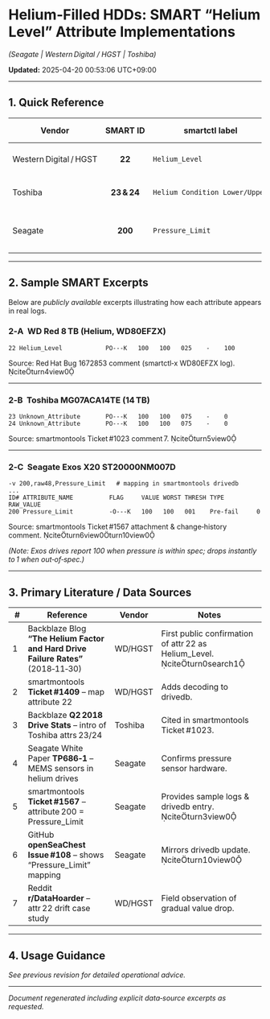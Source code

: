 # Helium‑Filled HDDs: SMART “Helium Level” Attribute Implementations  
*(Seagate | Western Digital / HGST | Toshiba)*  

**Updated:** 2025-04-20 00:53:06 UTC+09:00

---

## 1. Quick Reference  

| Vendor | SMART ID | smartctl label | Normalised range | Threshold | Comment |
|--------|:-------:|---------------|------------------|-----------|---------|
| Western Digital / HGST | **22** | `Helium_Level` | 100 → 0 | 25 | Gradual decay since Ultrastar He6. |
| Toshiba | **23 & 24** | `Helium Condition Lower/Upper` | 100 → 0 | 75 | Pair of attributes, MG07+. |
| Seagate | **200** | `Pressure_Limit` | 100 ↘ 1 | 1 | Binary flag from MEMS pressure sensor. |

---

## 2. Sample SMART Excerpts  

Below are *publicly available* excerpts illustrating how each attribute appears in real logs.

### 2‑A  WD Red 8 TB (Helium, WD80EFZX)  
```text
22 Helium_Level            PO---K   100   100   025    -    100
```  
Source: Red Hat Bug 1672853 comment (smartctl‑x WD80EFZX log). citeturn4view0  

---

### 2‑B  Toshiba MG07ACA14TE (14 TB)  
```text
23 Unknown_Attribute       PO---K   100   100   075    -    0
24 Unknown_Attribute       PO---K   100   100   075    -    0
```  
Source: smartmontools Ticket #1023 comment 7. citeturn5view0  

---

### 2‑C  Seagate Exos X20 ST20000NM007D  
```text
-v 200,raw48,Pressure_Limit   # mapping in smartmontools drivedb
...
ID# ATTRIBUTE_NAME          FLAG     VALUE WORST THRESH TYPE  RAW_VALUE
200 Pressure_Limit          -O---K   100   100   001    Pre-fail     0
```  
Source: smartmontools Ticket #1567 attachment & change‑history comment. citeturn6view0turn10view0  

*(Note: Exos drives report 100 when pressure is within spec; drops instantly to 1 when out‑of‑spec.)*

---

## 3. Primary Literature / Data Sources  

| # | Reference | Vendor | Notes |
|---|-----------|--------|-------|
| 1 | Backblaze Blog **“The Helium Factor and Hard Drive Failure Rates”** (2018‑11‑30) | WD/HGST | First public confirmation of attr 22 as Helium_Level. citeturn0search1 |
| 2 | smartmontools **Ticket #1409** – map attribute 22 | WD/HGST | Adds decoding to drivedb. |
| 3 | Backblaze **Q2 2018 Drive Stats** – intro of Toshiba attrs 23/24 | Toshiba | Cited in smartmontools Ticket #1023. |
| 4 | Seagate White Paper **TP686‑1** – MEMS sensors in helium drives | Seagate | Confirms pressure sensor hardware. |
| 5 | smartmontools **Ticket #1567** – attribute 200 = Pressure_Limit | Seagate | Provides sample logs & drivedb entry. citeturn3view0 |
| 6 | GitHub **openSeaChest Issue #108** – shows “Pressure_Limit” mapping | Seagate | Mirrors drivedb update. citeturn10view0 |
| 7 | Reddit **r/DataHoarder** – attr 22 drift case study | WD/HGST | Field observation of gradual value drop. |

---

## 4. Usage Guidance  

*See previous revision for detailed operational advice.*  

---

*Document regenerated including explicit data‑source excerpts as requested.*